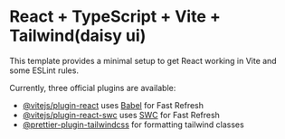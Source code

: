 # React + TypeScript + Vite + Tailwind(daisy ui)

This template provides a minimal setup to get React working in Vite and some ESLint rules.

Currently, three official plugins are available:

- [@vitejs/plugin-react](https://github.com/vitejs/vite-plugin-react/blob/main/packages/plugin-react/README.md) uses [Babel](https://babeljs.io/) for Fast Refresh
- [@vitejs/plugin-react-swc](https://github.com/vitejs/vite-plugin-react-swc) uses [SWC](https://swc.rs/) for Fast Refresh
- [@prettier-plugin-tailwindcss](https://github.com/tailwindlabs/prettier-plugin-tailwindcss) for formatting tailwind classes




